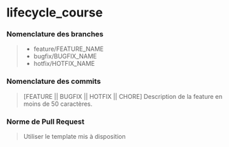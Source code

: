 # lifecycle_course

### Nomenclature des branches

>* feature/FEATURE_NAME
>* bugfix/BUGFIX_NAME
>* hotfix/HOTFIX_NAME

### Nomenclature des commits

>[FEATURE || BUGFIX || HOTFIX || CHORE] Description de la feature en moins de 50 caractères.

### Norme de Pull Request

> Utiliser le template mis à disposition